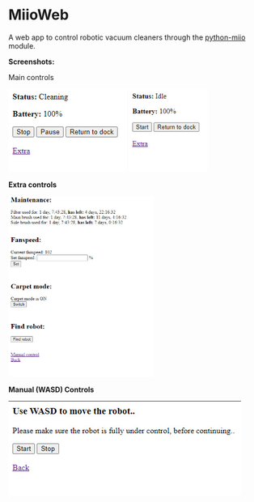 # MiioWeb

A web app to control robotic vacuum cleaners through the [python-miio](https://github.com/rytilahti/python-miio/) module.

**Screenshots:**

Main controls

![Main - Cleaning](readme-img/main-cleaning.jpg "Main - Cleaning") <img title="" src="readme-img/main-idle.jpg" alt="main-idle.jpg" data-align="inline" width="156">

**Extra controls**

<img src="readme-img/maintenance.jpg" title="" alt="maintenance.jpg" width="287">

**Manual (WASD) Controls**

![manual.jpg](readme-img/manual.jpg)
